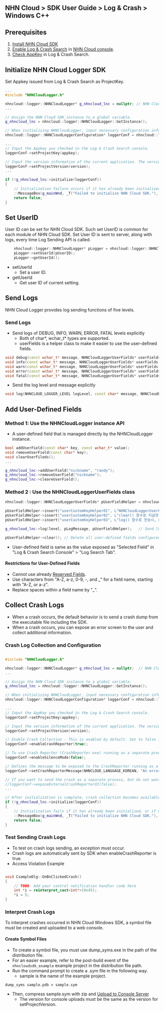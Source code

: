 ## NHN Cloud > SDK User Guide > Log & Crash > Windows C++

## Prerequisites

1. [Install NHN Cloud SDK](./getting-started-windows)
2. [Enable Log & Crash Search](https://docs.nhncloud.com/en/Data%20&%20Analytics/Log%20&%20Crash%20Search/en/console-guide/) in [NHN Cloud console](https://console.nhncloud.com).
3. [Check AppKey](https://docs.nhncloud.com/en/Data%20&%20Analytics/Log%20&%20Crash%20Search/en/console-guide/#appkey) in Log & Crash Search.

## Initialize NHN Cloud Logger SDK

Set Appkey issued from Log & Crash Search as ProjectKey.


```cpp
...
#include "NHNCloudLogger.h"

nhncloud::logger::NHNCloudLogger* g_nhncloud_lnc = nullptr; // NHN Cloud SDK - Log & crash search
...

// Assign the NHN Cloud SDK instance to a global variable.
g_nhncloud_lnc = nhncloud::logger::NHNCloudLogger::GetInstance();

// When initializing NHNCloudLogger, input necessary configuration information.
nhncloud::logger::NHNCloudLoggerConfiguration* loggerConf = nhncloud::logger::NHNCloudLoggerConfiguration::GetInstance();

...
// Input the Appkey you checked in the Log & Crash Search console.
loggerConf->setProjectKey(appkey);

// Input the version information of the current application. The version information must match the version 
loggerConf->setProjectVersion(version);
...

if (!g_nhncloud_lnc->initialize(loggerConf))
{
	// Initialization failure occurs if it has already been initialized or if the AppKey is not inputted.
	::MessageBox(g_mainWnd, _T("Failed to initialize NHN Cloud SDK."), _T("Alert"), MB_OK);
	return false;
}

```

## Set UserID

User ID can be set for NHN Cloud SDK.
Such set UserID is common for each module of NHN Cloud SDK.
Set User ID is sent to server, along with logs, every time Log Sending API is called.

```cpp
    nhncloud::logger::NHNCloudLogger* pLogger = nhncloud::logger::NHNCloudLogger::GetInstance();
    pLogger->setUserId(pUserID);
    pLogger->getUserId();
```

* setUserId
    * Set a user ID.
* getUserId
    * Get user ID of current setting.

## Send Logs

NHN Cloud Logger provides log sending functions of five levels.

### Send Logs
* Send logs of DEBUG, INFO, WARN, ERROR, FATAL levels explicitly
    * Both of char*, wchar_t* types are supported.
    * userFields is a helper class to make it easier to use the user-defined fields.
```cpp
void debug(const wchar_t* message, NHNCloudLoggerUserFields* userFields = NULL);
void info(const wchar_t* message, NHNCloudLoggerUserFields* userFields = NULL);
void warn(const wchar_t* message, NHNCloudLoggerUserFields* userFields = NULL);
void error(const wchar_t* message, NHNCloudLoggerUserFields* userFields = NULL);
void fatal(const wchar_t* message, NHNCloudLoggerUserFields* userFields = NULL);
```
* Send the log level and message explicitly
```cpp
void log(NHNCLOUD_LOGGER_LEVEL logLevel, const char* message, NHNCloudLoggerUserFields* userFields = nullptr);
```

## Add User-Defined Fields
### Method 1: Use the NHNCloudLogger instance API

* A user-defined field that is managed directly by the NHNCloudLogger instance.

```cpp
bool addUserField(const char* key, const wchar_t* value);
void removeUserField(const char* key);
void clearUserFileds();
...

g_nhncloud_lnc->addUserField("nickname", "randy");
g_nhncloud_lnc->removeUserField("nickname");
g_nhncloud_lnc->cleareUserField();

```

### Method 2 : Use the NHNCloudLoggerUserFields class

```cpp
nhncloud::logger::NHNCloudLoggerUserFields* pUserFieldHelper = nhncloud::logger::NHNCloudLoggerUserFields::GetInstance(); // Get the custom field helper class.

pUserFieldHelper->insert("userCustomKeyHelper01", L"NHNCloudLoggerUserFields 헬퍼 클래스로 추가한 사용자 정의 필드\r\nCustom fields added with the NHNCloudLoggerUserFields helper class");
pUserFieldHelper->insert("userCustomKeyHelper02", L"clear() 함수로 지금껏 정의한 사용자 필드를 간단히 정리할 수 있어요.\r\nWith the clear() function, you can simply clear the custom fields you have defined so far.");
pUserFieldHelper->insert("userCustomKeyHelper03", L"log() 함수로 전송시, NHNCloudLoggerUserFields 클래스에 정의한 사용자 필드들은 로그 객체에 복사됩니다.\r\nWhen sending to the log() function, the user fields defined in the NHNCloudLoggerUserFields class are copied to the log object.");

g_nhncloud_lnc->log(level, pLogMessage, pUserFieldHelper);	 // Send log with user-defined fields.

pUserFieldHelper->clear(); // Delete all user-defined fields configured above.

```

*  User-defined field is same as the value exposed as "Selected Field" in "Log & Crash Search Console" > "Log Search Tab".

#### Restrictions for User-Defined Fields

* Cannot use already [Reserved Fields](./log-collector-reserved-fields).
* Use characters from "A-Z, a-z, 0-9, -, and _" for a field name, starting with "A-Z, or a-z".
* Replace spaces within a field name by "_".


## Collect Crash Logs
* When a crash occurs, the default behavior is to send a crash dump from the executable file including the SDK.
* When a crash occurs, you can expose an error screen to the user and collect additional information.

### Crash Log Collection and Configuration

```cpp

#include "NHNCloudLogger.h"

nhncloud::logger::NHNCloudLogger* g_nhncloud_lnc = nullptr;  // NHN Cloud SDK - Log & crash search
...

// Assign the NHN Cloud SDK instance to a global variable.
g_nhncloud_lnc = nhncloud::logger::NHNCloudLogger::GetInstance();

// When initializing NHNCloudLogger, input necessary configuration information.
nhncloud::logger::NHNCloudLoggerConfiguration* loggerConf = nhncloud::logger::NHNCloudLoggerConfiguration::GetInstance();

...
// Input the AppKey you checked in the Log & Crash Search console.
loggerConf->setProjectKey(appkey);

// Input the version information of the current application. The version information must match the version information inputted during the symbol file registration.
loggerConf->setProjectVersion(version);

// Enable Crash Collection - This is enabled by default. Set to false if you don't want crash collection.
loggerConf->enableCrashReporter(true);

// To use Crash Reporter (CrashReporter.exe) running as a separate process, set enableSilenceMode(false).
loggerConf->enableSilenceMode(false);

// Defines the message to be exposed to the CrashReporter running as a separate process. If not defined, the default message will be shown.
loggerConf->setCrashReporterMessage(NHNCLOUD_LANGUAGE_KOREAN, "An error has occurred...\n");

// If you want to send the crash as a separate process, but do not want to expose the UI to the user, set exposeExternalCrashReporterUI(false).
//loggerConf->exposeExternalCrashReporterUI(false);
...

// After initialization is complete, crash collection becomes available.
if (!g_nhncloud_lnc->initialize(loggerConf))
{
	// Initialization fails if it has already been initialized, or if no Appkey has been entered.
	::MessageBox(g_mainWnd, _T("Failed to initialize NHN Cloud SDK."), _T("Alert"), MB_OK);
	return false;
}

```

###  Test Sending Crash Logs

* To test on crash logs sending, an exception must occur.
* Crash logs are automatically sent by SDK when enableCrashReporter is true.
* Access Violation Example
```cpp

void CsampleDlg::OnBnClickedCrash()
{
    // TODO: Add your control notification handler code here
    int *i = reinterpret_cast<int*>(0x45);
    *i = 5;
}
```

### Interpret Crash Logs

To interpret crashes occurred in NHN Cloud Windows SDK, a symbol file must be created and uploaded to a web console.

#### Create Symbol Files

* To create a symbol file, you must use dump_syms.exe in the path of the distribution file.
* For an easier example, refer to the post-build event of the `nhncloudsdk_example` example project in the distribution file path.
* Run the command prompt to create a .sym file in the following way.
    * sample is the name of the example project.

```
dump_syms sample.pdb > sample.sym
```

* Then, compress sample.sym with zip and [Upload to Console Server](https://docs.nhncloud.com/en/Data%20&%20Analytics/Log%20&%20Crash%20Search/en/console-guide/#_21)
    * The version for console uploads must be the same as the version for setProjectVersion.
